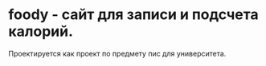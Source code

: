 # foody - сайт для записи и подсчета калорий.
Проектируется как проект по предмету пис для университета.
